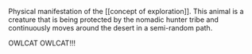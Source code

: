 Physical manifestation of the [[concept of exploration]]. This animal is a creature that is being protected by the nomadic hunter tribe and continuously moves around the desert in a semi-random path.

OWLCAT OWLCAT!!!

